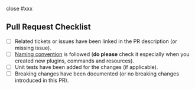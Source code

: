 <!--
 Thank you for submitting a Pull Request.
 Please read our Pull Request guidelines:
 https://github.com/dream-num/univer/blob/dev/CONTRIBUTING.md#submitting-pull-requests
-->

<!-- Associate issues with the pull request if there is one. Separate them width commas. -->
<!-- Feel free to delete this if there is no related issue. -->
close #xxx

<!-- A description of the proposed changes. -->

<!-- How to test them. -->

<!-- Uncomment the below lines if there are breaking changes introduced in this PR. -->
<!-- BREAKING CHANGE:
Before:

After: -->

## Pull Request Checklist

- [ ] Related tickets or issues have been linked in the PR description (or missing issue).
- [ ] [Naming convention](https://github.com/dream-num/univer/blob/dev/docs/NAMING_CONVENTION.md) is followed (**do please** check it especially when you created new plugins, commands and resources).
- [ ] Unit tests have been added for the changes (if applicable).
- [ ] Breaking changes have been documented (or no breaking changes introduced in this PR).
